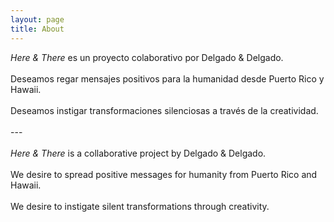 ```yaml
---
layout: page
title: About
---
```


<p class="message">
<em>Here & There</em> es un proyecto colaborativo por Delgado & Delgado.<br><br>Deseamos regar mensajes positivos para la humanidad desde Puerto Rico y Hawaii.<br><br>Deseamos instigar transformaciones silenciosas a través de la creatividad.
  <br><br>---<br><br>
  <em>Here & There</em> is a collaborative project by Delgado & Delgado.<br><br>We desire to spread positive messages for humanity from Puerto Rico and Hawaii.<br><br>We desire to instigate silent transformations through creativity.
</p>

